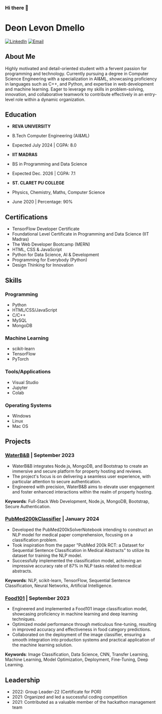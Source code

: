 ### Hi there 👋

# Deon Levon Dmello

[![LinkedIn](https://img.shields.io/badge/LinkedIn-0077B5?style=for-the-badge&logo=linkedin&logoColor=white)](https://www.linkedin.com/in/deon-dmello/)
[![Email](https://img.shields.io/badge/Email-D14836?style=for-the-badge&logo=gmail&logoColor=white)](mailto:deondmello@gmail.com)

## About Me

Highly motivated and detail-oriented student with a fervent passion for programming and technology. Currently pursuing a degree in Computer Science Engineering with a specialization in AI&ML, showcasing proficiency in languages such as C++, and Python, and expertise in web development and machine learning. Eager to leverage my skills in problem-solving, innovation, and collaborative teamwork to contribute effectively in an entry-level role within a dynamic organization.

## Education

- **REVA UNIVERSITY**
 - B.Tech Computer Engineering (AI&ML)
 - Expected July 2024 | CGPA: 8.0

- **IIT MADRAS**
 - BS in Programming and Data Science
 - Expected Dec. 2026 | CGPA: 7.1

- **ST. CLARET PU COLLEGE**
 - Physics, Chemistry, Maths, Computer Science
 - June 2020 | Percentage: 90%

## Certifications

- TensorFlow Developer Certificate
- Foundational Level Certificate in Programming and Data Science (IIT Madras)
- The Web Developer Bootcamp (MERN)
- HTML, CSS & JavaScript
- Python for Data Science, AI & Development
- Programming for Everybody (Python)
- Design Thinking for Innovation

## Skills

### Programming
- Python
- HTML/CSS/JavaScript
- C/C++
- MySQL
- MongoDB

### Machine Learning
- scikit-learn
- TensorFlow
- PyTorch

### Tools/Applications
- Visual Studio
- Jupyter
- Colab

### Operating Systems
- Windows
- Linux
- Mac OS

## Projects

### [WaterB&B](https://github.com/deondmello16/) | September 2023

- WaterB&B integrates Node.js, MongoDB, and Bootstrap to create an immersive and secure platform for property hosting and reviews.
- The project's focus is on delivering a seamless user experience, with particular attention to secure authentication.
- Engineered with precision, WaterB&B aims to elevate user engagement and foster enhanced interactions within the realm of property hosting.

**Keywords**: Full-Stack Web Development, Node.js, MongoDB, Bootstrap, Secure Authentication.

### [PubMed200kClassifier](https://github.com/deondmello16/) | January 2024

- Developed the PubMed200kSolverNotebook intending to construct an NLP model for medical paper comprehension, focusing on a classification problem.
- Took inspiration from the paper "PubMed 200k RCT: a Dataset for Sequential Sentence Classification in Medical Abstracts" to utilize its dataset for training the NLP model.
- Successfully implemented the classification model, achieving an impressive accuracy rate of 87% in NLP tasks related to medical abstracts.

**Keywords**: NLP, scikit-learn, TensorFlow, Sequential Sentence Classification, Neural Networks, Artificial Intelligence.

### [Food101](https://github.com/deondmello16/) | September 2023

- Engineered and implemented a Food101 image classification model, showcasing proficiency in machine learning and deep learning techniques.
- Optimized model performance through meticulous fine-tuning, resulting in improved accuracy and effectiveness in food category predictions.
- Collaborated on the deployment of the image classifier, ensuring a smooth integration into production systems and practical application of the machine learning solution.

**Keywords**: Image Classification, Data Science, CNN, Transfer Learning, Machine Learning, Model Optimization, Deployment, Fine-Tuning, Deep Learning.

## Leadership

- 2022: Group Leader-22 (Certificate for POR)
- 2021: Organized and led a successful coding competition
- 2021: Contributed as a valuable member of the hackathon management team


<!--
**lekenzi/lekenzi** is a ✨ _special_ ✨ repository because its `README.md` (this file) appears on your GitHub profile.

Here are some ideas to get you started:

- 🔭 I’m currently working on ...
- 🌱 I’m currently learning ...
- 👯 I’m looking to collaborate on ...
- 🤔 I’m looking for help with ...
- 💬 Ask me about ...
- 📫 How to reach me: ...
- 😄 Pronouns: ...
- ⚡ Fun fact: ...
-->
